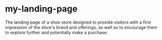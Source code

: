 # my-landing-page
The landing page of a shoe store designed to provide visitors with a first impression of the store's brand and offerings, as well as to encourage them to explore further and potentially make a purchase. 
